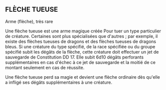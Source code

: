 ## FLÈCHE TUEUSE


Arme (flèche), très rare

Une flèche tueuse est une arme magique créée Pour tuer un
type particulier de créature. Certaines sont plus spécialisées
que d'autres ; par exemple, il existe des flèches tueuses de
dragons et des flèches tueuses de dragons bleus. Si une
créature du type spécifié, de la race spécifiée ou du groupe
spécifié subit les dégâts de la flèche, cette créature doit
effectuer un jet de sauvegarde de Constitution DD 17. Elle
subit 6d10 dégâts perforants supplémentaires en cas d'échec
à ce jet de sauvegarde et la moitié de ce montant seulement
en cas de réussite.

Une flèche tueuse perd sa magie et devient une flèche
ordinaire dès qu'elle a infligé ses dégâts supplémentaires à
une créature.
